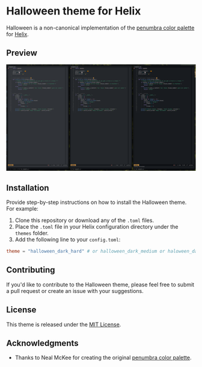 # Halloween theme for Helix

Halloween is a non-canonical implementation of the [penumbra color palette](https://github.com/nealmckee/penumbra) for [Helix](https://github.com/helix-editor/helix).  


## Preview

![Halloween Theme Preview](images/example.png)

## Installation

Provide step-by-step instructions on how to install the Halloween theme. For example:

1. Clone this repository or download any of the `.toml` files.
2. Place the `.toml` file in your Helix configuration directory under the `themes` folder.
3. Add the following line to your `config.toml`:

```toml
theme = "halloween_dark_hard" # or halloween_dark_medium or haloween_dark_soft
```

## Contributing

If you'd like to contribute to the Halloween theme, please feel free to submit a pull request or create an issue with your suggestions.

## License

This theme is released under the [MIT License](LICENSE).

## Acknowledgments

- Thanks to Neal McKee for creating the original [penumbra color palette](https://github.com/nealmckee/penumbra).
